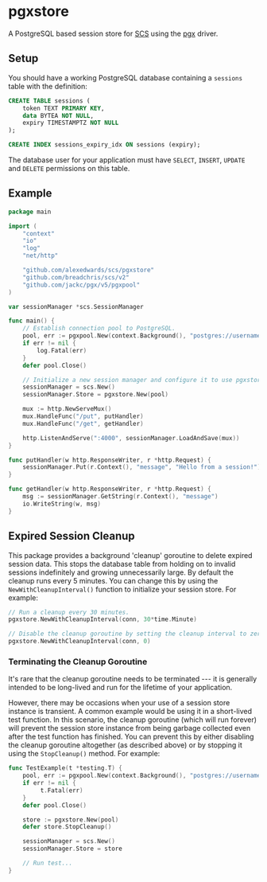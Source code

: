 # pgxstore

A PostgreSQL based session store for [SCS](https://github.com/alexedwards/scs) using the [pgx](https://github.com/jackc/pgx) driver.

## Setup

You should have a working PostgreSQL database containing a `sessions` table with the definition:

```sql
CREATE TABLE sessions (
	token TEXT PRIMARY KEY,
	data BYTEA NOT NULL,
	expiry TIMESTAMPTZ NOT NULL
);

CREATE INDEX sessions_expiry_idx ON sessions (expiry);
```

The database user for your application must have `SELECT`, `INSERT`, `UPDATE` and `DELETE` permissions on this table.

## Example

```go
package main

import (
	"context"
	"io"
	"log"
	"net/http"

	"github.com/alexedwards/scs/pgxstore"
	"github.com/breadchris/scs/v2"
	"github.com/jackc/pgx/v5/pgxpool"
)

var sessionManager *scs.SessionManager

func main() {
	// Establish connection pool to PostgreSQL.
	pool, err := pgxpool.New(context.Background(), "postgres://username:password@host/dbname")
	if err != nil {
		log.Fatal(err)
	}
	defer pool.Close()

	// Initialize a new session manager and configure it to use pgxstore as the session store.
	sessionManager = scs.New()
	sessionManager.Store = pgxstore.New(pool)

	mux := http.NewServeMux()
	mux.HandleFunc("/put", putHandler)
	mux.HandleFunc("/get", getHandler)

	http.ListenAndServe(":4000", sessionManager.LoadAndSave(mux))
}

func putHandler(w http.ResponseWriter, r *http.Request) {
	sessionManager.Put(r.Context(), "message", "Hello from a session!")
}

func getHandler(w http.ResponseWriter, r *http.Request) {
	msg := sessionManager.GetString(r.Context(), "message")
	io.WriteString(w, msg)
}
```

## Expired Session Cleanup

This package provides a background 'cleanup' goroutine to delete expired session data. This stops the database table from holding on to invalid sessions indefinitely and growing unnecessarily large. By default the cleanup runs every 5 minutes. You can change this by using the `NewWithCleanupInterval()` function to initialize your session store. For example:

```go
// Run a cleanup every 30 minutes.
pgxstore.NewWithCleanupInterval(conn, 30*time.Minute)

// Disable the cleanup goroutine by setting the cleanup interval to zero.
pgxstore.NewWithCleanupInterval(conn, 0)
```

### Terminating the Cleanup Goroutine

It's rare that the cleanup goroutine needs to be terminated --- it is generally intended to be long-lived and run for the lifetime of your application.

However, there may be occasions when your use of a session store instance is transient. A common example would be using it in a short-lived test function. In this scenario, the cleanup goroutine (which will run forever) will prevent the session store instance from being garbage collected even after the test function has finished. You can prevent this by either disabling the cleanup goroutine altogether (as described above) or by stopping it using the `StopCleanup()` method. For example:

```go
func TestExample(t *testing.T) {
	pool, err := pgxpool.New(context.Background(), "postgres://username:password@host/dbname")
	if err != nil {
		 t.Fatal(err)
	}
	defer pool.Close()

	store := pgxstore.New(pool)
	defer store.StopCleanup()

	sessionManager = scs.New()
	sessionManager.Store = store

	// Run test...
}
```
